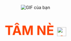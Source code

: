 <p align="center">
  <img src="https://github.com/user-attachments/assets/69d471e0-e7be-4271-9f87-df1c2bb1a05a" alt="GIF của bạn">
</p>

<p align="center" style="font-size: 3em; font-weight: bold; color: #ff4500;">
  <a href="https://www.facebook.com/thanhtam.huynh.311056" style="text-decoration: none; color: #ff4500;">
    TÂM NÈ
    <img src="https://github.com/user-attachments/assets/6bcb29b1-3b78-4401-bb1c-fcf9f7301746" alt="Icon" width="30" height="30" style="vertical-align: middle;">
  </a>
</p>
